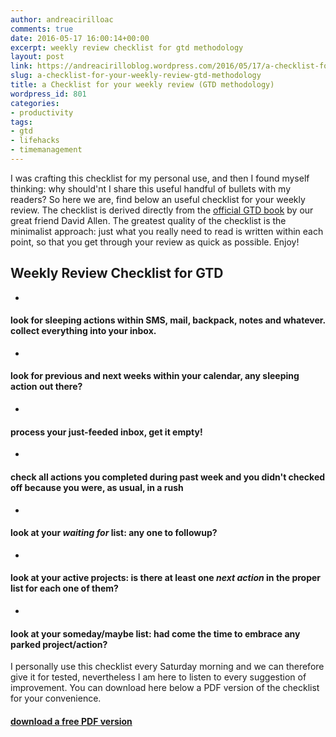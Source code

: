 ```yaml
---
author: andreacirilloac
comments: true
date: 2016-05-17 16:00:14+00:00
excerpt: weekly review checklist for gtd methodology
layout: post
link: https://andreacirilloblog.wordpress.com/2016/05/17/a-checklist-for-your-weekly-review-gtd-methodology/
slug: a-checklist-for-your-weekly-review-gtd-methodology
title: a Checklist for your weekly review (GTD methodology)
wordpress_id: 801
categories:
- productivity
tags:
- gtd
- lifehacks
- timemanagement
---
```


I was crafting this checklist for my personal use, and then I found myself thinking: why should'nt I share this useful handful of bullets with my readers? So here we are, find below an useful checklist for your weekly review. The checklist is derived directly from the [official GTD book](http://gettingthingsdone.com) by our great friend David Allen. The greatest quality of the checklist is the minimalist approach: just what you really need to read is written within each point, so that you get through your review as quick as possible. Enjoy!





## Weekly Review Checklist for GTD





 	
  * 


#### look for sleeping actions within SMS, mail, backpack, notes and whatever. collect everything into your inbox.




 	
  * 


#### look for previous and next weeks within your calendar, any sleeping action out there?




 	
  * 


#### process your just-feeded inbox, get it empty!




 	
  * 


#### check all actions you completed during past week and you didn't checked off because you were, as usual, in a rush




 	
  * 


#### look at your _waiting for_ list: any one to followup?




 	
  * 


#### look at your active projects: is there at least one _next action_ in the proper list for each one of them?




 	
  * 


#### look at your someday/maybe list: had come the time to embrace any parked project/action?





I personally use this checklist every Saturday morning and we can therefore give it for tested, nevertheless I am here to listen to every suggestion of improvement. You can download here below a PDF version of the checklist for your convenience.


#### [download a free PDF version](https://andreacirilloblog.files.wordpress.com/2016/05/weekly-review-checklist-for-gtd.pdf)
